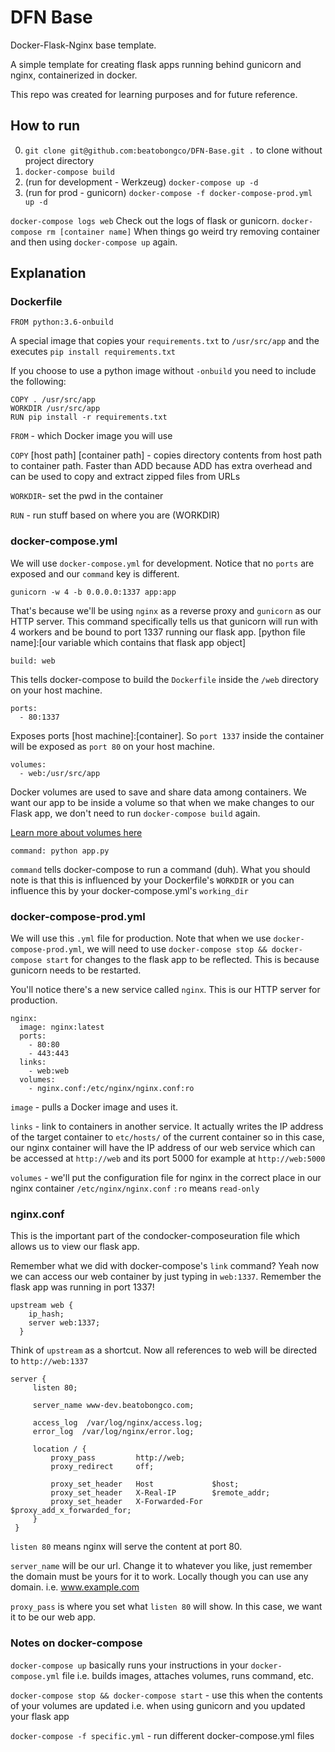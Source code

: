 # DFN Base

Docker-Flask-Nginx base template.

A simple template for creating flask apps running behind gunicorn and nginx,
containerized in docker.

This repo was created for learning purposes and for future reference.

## How to run

0. `git clone git@github.com:beatobongco/DFN-Base.git .` to clone without project directory
1. `docker-compose build`
2. (run for development - Werkzeug) `docker-compose up -d`
3. (run for prod - gunicorn) `docker-compose -f docker-compose-prod.yml up -d`

`docker-compose logs web` Check out the logs of flask or gunicorn.
`docker-compose rm [container name]` When things go weird try removing container and then using `docker-compose up` again.

## Explanation

### Dockerfile

```
FROM python:3.6-onbuild
```

A special image that copies your `requirements.txt` to `/usr/src/app` and the executes
`pip install requirements.txt`

If you choose to use a python image without `-onbuild` you need to include the following:

```
COPY . /usr/src/app
WORKDIR /usr/src/app
RUN pip install -r requirements.txt
```

`FROM` - which Docker image you will use

`COPY` [host path] [container path] - copies directory contents from host path to container path. Faster than ADD because ADD has extra overhead and can be used to copy and extract zipped files from URLs

`WORKDIR`- set the pwd in the container

`RUN` - run stuff based on where you are (WORKDIR)

### docker-compose.yml

We will use `docker-compose.yml` for development. Notice that no `ports` are exposed and our `command` key is different.

```
gunicorn -w 4 -b 0.0.0.0:1337 app:app
```

That's because we'll be using `nginx` as a reverse proxy and `gunicorn` as our HTTP server. This command specifically tells us that gunicorn will run with 4 workers and be bound to port 1337 running our flask app. [python file name]:[our variable which contains that flask app object]

`build: web`

This tells docker-compose to build the `Dockerfile` inside the `/web` directory on your host machine.

```
ports:
  - 80:1337
```

Exposes ports [host machine]:[container]. So `port 1337` inside the container will be exposed as `port 80` on your host machine.

```
volumes:
  - web:/usr/src/app
```

Docker volumes are used to save and share data among containers.
We want our app to be inside a volume so that when we make changes to our Flask app, we don't need to run `docker-compose build` again.

[Learn more about volumes here](https://docs.docker.com/userguide/dockervolumes/)

`command: python app.py`

`command` tells docker-compose to run a command (duh). What you should note is that this is influenced by your Dockerfile's `WORKDIR` or you can influence this by your docker-compose.yml's `working_dir`

### docker-compose-prod.yml

We will use this `.yml` file for production. Note that when we use `docker-compose-prod.yml`, we will need to use `docker-compose stop && docker-compose start` for changes to the flask app to be reflected. This is because gunicorn needs to be restarted.

You'll notice there's a new service called `nginx`. This is our HTTP server for production.

```
nginx:
  image: nginx:latest
  ports:
    - 80:80
    - 443:443
  links:
    - web:web
  volumes:
    - nginx.conf:/etc/nginx/nginx.conf:ro
```

`image` - pulls a Docker image and uses it.

`links` - link to containers in another service. It actually writes the IP address of the target container to `etc/hosts/` of the current container so in this case, our nginx container will have the IP address of our web service which can be accessed at `http://web` and its port 5000 for example at `http://web:5000`

`volumes` - we'll put the configuration file for nginx in the correct place in our nginx container `/etc/nginx/nginx.conf` `:ro` means `read-only`

### nginx.conf

This is the important part of the condocker-composeuration file which allows us to view our flask app.

Remember what we did with docker-compose's `link` command? Yeah now we can access our web container by just typing in `web:1337`. Remember the flask app was running in port 1337!


```
upstream web {
    ip_hash;
    server web:1337;
  }
```

Think of `upstream` as a shortcut. Now all references to web will be directed to `http://web:1337`

```
server {
     listen 80;

     server_name www-dev.beatobongco.com;

     access_log  /var/log/nginx/access.log;
     error_log  /var/log/nginx/error.log;

     location / {
         proxy_pass         http://web;
         proxy_redirect     off;

         proxy_set_header   Host             $host;
         proxy_set_header   X-Real-IP        $remote_addr;
         proxy_set_header   X-Forwarded-For  $proxy_add_x_forwarded_for;
     }
 }
```

`listen 80` means nginx will serve the content at port 80.

`server_name` will be our url. Change it to whatever you like, just remember the domain must be yours for it to work. Locally though you can use any domain. i.e. www.example.com

`proxy_pass` is where you set what `listen 80` will show. In this case, we want it to be our web app.


### Notes on docker-compose

`docker-compose up` basically runs your instructions in your `docker-compose.yml` file i.e. builds images, attaches volumes, runs command, etc.

`docker-compose stop && docker-compose start` - use this when the contents of your volumes are updated i.e. when using gunicorn and you updated your flask app

`docker-compose -f specific.yml` - run different docker-compose.yml files



